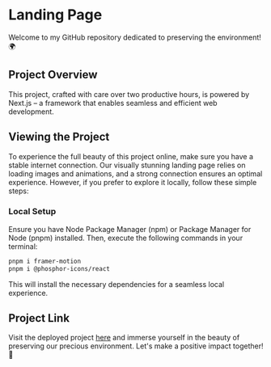 # Landing Page

Welcome to my GitHub repository dedicated to preserving the environment! 🌍

## Project Overview

This project, crafted with care over two productive hours, is powered by Next.js – a framework that enables seamless and efficient web development.

## Viewing the Project

To experience the full beauty of this project online, make sure you have a stable internet connection. Our visually stunning landing page relies on loading images and animations, and a strong connection ensures an optimal experience. However, if you prefer to explore it locally, follow these simple steps:

### Local Setup

Ensure you have Node Package Manager (npm) or Package Manager for Node (pnpm) installed. Then, execute the following commands in your terminal:

```bash
pnpm i framer-motion
pnpm i @phosphor-icons/react
```

This will install the necessary dependencies for a seamless local experience.

## Project Link

Visit the deployed project [here](https://preserve-environment.vercel.app/) and immerse yourself in the beauty of preserving our precious environment. Let's make a positive impact together! 🌱
